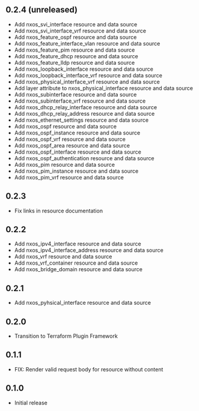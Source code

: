 ## 0.2.4 (unreleased)

- Add nxos_svi_interface resource and data source
- Add nxos_svi_interface_vrf resource and data source
- Add nxos_feature_ospf resource and data source
- Add nxos_feature_interface_vlan resource and data source
- Add nxos_feature_pim resource and data source
- Add nxos_feature_dhcp resource and data source
- Add nxos_feature_lldp resource and data source
- Add nxos_loopback_interface resource and data source
- Add nxos_loopback_interface_vrf resource and data source
- Add nxos_physical_interface_vrf resource and data source
- Add layer attribute to nxos_physical_interface resource and data source
- Add nxos_subinterface resource and data source
- Add nxos_subinterface_vrf resource and data source
- Add nxos_dhcp_relay_interface resource and data source
- Add nxos_dhcp_relay_address resource and data source
- Add nxos_ethernet_settings resource and data source
- Add nxos_ospf resource and data source
- Add nxos_ospf_instance resource and data source
- Add nxos_ospf_vrf resource and data source
- Add nxos_ospf_area resource and data source
- Add nxos_ospf_interface resource and data source
- Add nxos_ospf_authentication resource and data source
- Add nxos_pim resource and data source
- Add nxos_pim_instance resource and data source
- Add nxos_pim_vrf resource and data source

## 0.2.3

- Fix links in resource documentation

## 0.2.2

- Add nxos_ipv4_interface resource and data source
- Add nxos_ipv4_interface_address resource and data source
- Add nxos_vrf resource and data source
- Add nxos_vrf_container resource and data source
- Add nxos_bridge_domain resource and data source

## 0.2.1

- Add nxos_pyhsical_interface resource and data source

## 0.2.0

- Transition to Terraform Plugin Framework

## 0.1.1

- FIX: Render valid request body for resource without content

## 0.1.0

- Initial release
